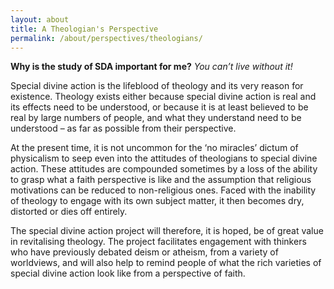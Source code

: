 ```yaml
---
layout: about
title: A Theologian's Perspective
permalink: /about/perspectives/theologians/
---
```

**Why is the study of SDA important for me?**
*You can’t live without it!*

Special divine action is the lifeblood of theology and its very reason for existence. Theology exists either because special divine action is real and its effects need to be understood, or because it is at least believed to be real by large numbers of people, and what they understand need to be understood – as far as possible from their perspective.

At the present time, it is not uncommon for the ‘no miracles’ dictum of physicalism to seep even into the attitudes of theologians to special divine action. These attitudes are compounded sometimes by a loss of the ability to grasp what a faith perspective is like and the assumption that religious motivations can be reduced to non-religious ones. Faced with the inability of theology to engage with its own subject matter, it then becomes dry, distorted or dies off entirely.

The special divine action project will therefore, it is hoped, be of great value in revitalising theology. The project facilitates engagement with thinkers who have previously debated deism or atheism, from a variety of worldviews, and will also help to remind people of what the rich varieties of special divine action look like from a perspective of faith.
